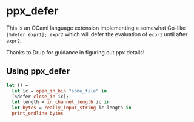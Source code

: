 # ppx_defer

This is an OCaml language extension implementing a somewhat Go-like
`[%defer expr1]; expr2` which will defer the evaluation of `expr1` until after
`expr2`.

Thanks to Drup for guidance in figuring out ppx details!

## Using ppx_defer

```ocaml
let () =
  let ic = open_in_bin "some_file" in
  [%defer close_in ic];
  let length = in_channel_length ic in
  let bytes = really_input_string ic length in
  print_endline bytes
```
